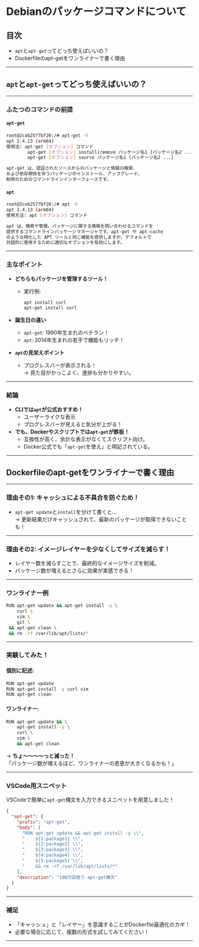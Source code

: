 
# Debianのパッケージコマンドについて

## 目次

- `apt`と`apt-get`ってどっち使えばいいの？
- Dockerfileのapt-getをワンライナーで書く理由

---
 

## `apt`と`apt-get`ってどっち使えばいいの？

---

### ふたつのコマンドの前提

#### `apt-get`

```bash
root@2cab2577bf26:/# apt-get -h
apt 2.4.13 (arm64)
使用法: apt-get [オプション] コマンド
        apt-get [オプション] install|remove パッケージ名1 [パッケージ名2 ...]
        apt-get [オプション] source パッケージ名1 [パッケージ名2 ...]

apt-get は、認証されたソースからのパッケージと情報の検索、
および依存関係を伴うパッケージのインストール、アップグレード、
削除のためのコマンドラインインターフェースです。
```

#### `apt`

```bash
root@2cab2577bf26:/# apt -h
apt 2.4.13 (arm64)
使用方法: apt [オプション] コマンド

apt は、検索や管理、パッケージに関する情報を問い合わせるコマンドを
提供するコマンドラインパッケージマネージャです。apt-get や apt-cache
のような特化した APT ツールと同じ機能を提供しますが、デフォルトで
対話的に使用するために適切なオプションを有効にします。
```

---

### 主なポイント

- **どちらもパッケージを管理するツール！**
    - 実行例:
        
        ```bash
        apt install curl  
        apt-get install curl
        ```
        
- **誕生日の違い**
    - `apt-get`: 1990年生まれのベテラン！
    - `apt`: 2014年生まれの若手で機能もリッチ！
- **`apt`の見栄えポイント**
    - プログレスバーが表示される！  
        → 見た目がかっこよく、進捗も分かりやすい。

---

### 結論

- **CLIでは`apt`が公式おすすめ！**
    - ユーザーライクな表示
    - プログレスバーが見えると気分が上がる！
- **でも、Dockerやスクリプトでは`apt-get`が鉄板！**
    - 互換性が高く、余計な表示がなくてスクリプト向け。
    - Docker公式でも「`apt-get`を使え」と明記されている。

---

## Dockerfileのapt-getをワンライナーで書く理由

---

### 理由その1: **キャッシュによる不具合を防ぐため！**

- `apt-get update`と`install`を分けて書くと…  
    → 更新結果だけキャッシュされて、最新のパッケージが取得できないことも！

---

### 理由その2: **イメージレイヤーを少なくしてサイズを減らす！**

- レイヤー数を減らすことで、最終的なイメージサイズを削減。
- パッケージ数が増えるとさらに効果が実感できる！

---

### ワンライナー例

```bash
RUN apt-get update && apt-get install -y \
    curl \
    vim \
    git \
 && apt-get clean \
 && rm -rf /var/lib/apt/lists/*
```

---

### 実験してみた！

#### 個別に記述:

```bash
RUN apt-get update
RUN apt-get install -y curl vim
RUN apt-get clean
```

#### ワンライナー:

```bash
RUN apt-get update && \
    apt-get install -y \
    curl \
    vim \
    && apt-get clean
```

→ **ちょ～～～～っと減った！**  
「パッケージ数が増えるほど、ワンライナーの恩恵が大きくなるかも！」

---

### VSCode用スニペット

VSCodeで簡単に`apt-get`構文を入力できるスニペットを用意しました！

```json
{
  "apt-get": {
    "prefix": "apt-get",
    "body": [
      "RUN apt-get update && apt-get install -y \\",
      "    ${1:package1} \\",
      "    ${2:package2} \\",
      "    ${3:package3} \\",
      "    ${4:package4} \\",
      "    ${5:package5} \\",
      "    && rm -rf /var/lib/apt/lists/*"
    ],
    "description": "100万回使う apt-get構文"
  }
}
```

---

### 補足

- 「キャッシュ」と「レイヤー」を意識することがDockerfile最適化のカギ！
- 必要な場合に応じて、複数の形式を試してみてください！

---

